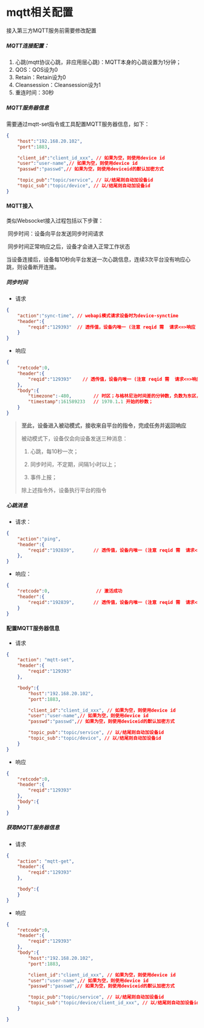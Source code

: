 # mqtt相关配置

接入第三方MQTT服务前需要修改配置

##### MQTT连接配置：
1. 心跳(mqtt协议心跳，非应用层心跳)：MQTT本身的心跳设置为1分钟；
2. QOS：QOS设为0
3. Retain：Retain设为0
4. Cleansession：Cleansession设为1
5. 重连时间：30秒

##### MQTT服务器信息
需要通过mqtt-set指令或工具配置MQTT服务器信息，如下：

```json 
{
    "host":"192.168.20.102",
    "port":1883,

    "client_id":"client_id_xxx", // 如果为空，则使用device id
    "user":"user-name",// 如果为空，则使用device id
    "passwd":"passwd",// 如果为空，则使用deviceid的默认加密方式

    "topic_pub":"topic/service", // 以/结尾则自动加设备id
    "topic_sub":"topic/device", // 以/结尾则自动加设备id
}
```

#### MQTT接入
类似Websocket接入过程包括以下步骤：

​	同步时间：设备向平台发送同步时间请求

​	同步时间正常响应之后，设备才会进入正常工作状态

当设备连接后，设备每10秒向平台发送一次心跳信息，连续3次平台没有响应心跳，则设备断开连接。


##### 同步时间

- 请求

```json
{
    "action":"sync-time", // webapi模式请求设备时为device-synctime
    "header":{
        "reqid":"129393"  // 透传值，设备内唯一 (注意 reqid 需  请求<=>响应 一一对应）     
    }
}
```

- 响应

```json
{
    "retcode":0,
    "header":{
        "reqid":"129393"    // 透传值，设备内唯一 (注意 reqid 需  请求<=>响应 一一对应）       
    },
    "body":{
        "timezone":-480,        // 时区；与格林尼治时间差的分钟数，负数为东区，正数为西区，如不填写，则使用出厂默认设备东8区
        "timestamp":161589233   // 1970.1.1 开始的秒数；
    }
}
```

> **至此，设备进入被动模式，接收来自平台的指令，完成任务并返回响应**
>
> 被动模式下，设备仅会向设备发送三种消息：
>
> 1. 心跳，每10秒一次； 
>
> 2. 同步时间，不定期，间隔1小时以上； 
>
> 3.  事件上报；
>
>    除上述指令外，设备执行平台的指令


##### 心跳消息

- 请求：

```json
{
    "action":"ping",
    "header":{
        "reqid":"192839",       // 透传值，设备内唯一 (注意 reqid 需  请求<=>响应 一一对应）  
    },
}
```

- 响应：

```json
{
    "retcode":0,                 // 激活成功
    "header":{
        "reqid":"192839",       // 透传值，设备内唯一 (注意 reqid 需  请求<=>响应 一一对应）    
    }
}
```



#### 配置MQTT服务器信息
- 请求

```json 
{
    "action": "mqtt-set",
    "header":{
        "reqid":"129393"        
    },

    "body":{
        "host":"192.168.20.102",
        "port":1883,

        "client_id":"client_id_xxx", // 如果为空，则使用device id
        "user":"user-name",// 如果为空，则使用device id
        "passwd":"passwd",// 如果为空，则使用deviceid的默认加密方式

        "topic_pub":"topic/service", // 以/结尾则自动加设备id
        "topic_sub":"topic/device", // 以/结尾则自动加设备id
    }
}
```

- 响应

```json
{
    "retcode":0,
    "header":{
        "reqid":"129393"       
    },
    "body":{
    }
}
```

##### 获取MQTT服务器信息

- 请求

```json 
{
    "action": "mqtt-get",
    "header":{
        "reqid":"129393"         
    },

    "body":{
    }
}
```

- 响应

```json
{
    "retcode":0,
    "header":{
        "reqid":"129393"  
    },
    "body":{
        "host":"192.168.20.102",
        "port":1883,

        "client_id":"client_id_xxx", // 如果为空，则使用device id
        "user":"user-name",// 如果为空，则使用device id
        "passwd":"passwd",// 如果为空，则使用deviceid的默认加密方式

        "topic_pub":"topic/service", // 以/结尾则自动加设备id
        "topic_sub":"topic/device/client_id_xxx", // 以/结尾则自动加设备id
    }

}
